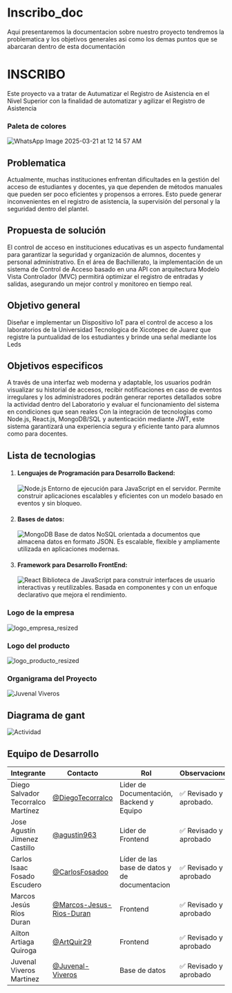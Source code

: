 # Inscribo_doc
Aqui presentaremos la documentacion sobre nuestro proyecto tendremos la problematica y los objetivos generales asi como los demas puntos que se abarcaran dentro de esta documentación
# INSCRIBO
Este proyecto va a tratar de Autumatizar el Registro de Asistencia en el Nivel Superior  con la finalidad de automatizar y agilizar el Registro de Asistencia 
### Paleta de colores 
![WhatsApp Image 2025-03-21 at 12 14 57 AM](https://github.com/user-attachments/assets/74b4e7ba-6c3d-4937-9a60-52c45f6180b1)

## Problematica 
Actualmente, muchas instituciones enfrentan dificultades en la gestión del acceso de estudiantes y docentes, ya que dependen de métodos manuales que pueden ser poco eficientes y propensos a errores. Esto puede generar inconvenientes en el registro de asistencia, la supervisión del personal y la seguridad dentro del plantel.

## Propuesta de solución 
El control de acceso en instituciones educativas es un aspecto fundamental para garantizar la seguridad y organización de alumnos, docentes y personal administrativo. En el área de Bachillerato, la implementación de un sistema de Control de Acceso basado en una API con arquitectura Modelo Vista Controlador (MVC) permitirá optimizar el registro de entradas y salidas, asegurando un mejor control y monitoreo en tiempo real.

## Objetivo general 
Diseñar e implementar un Dispositivo IoT para el control de acceso a los laboratorios de la Universidad Tecnologica de Xicotepec de Juarez que registre la puntualidad de los estudiantes y brinde una señal mediante los Leds

## Objetivos especificos
A través de una interfaz web moderna y adaptable, los usuarios podrán visualizar su historial de accesos, recibir notificaciones en caso de eventos irregulares y los administradores podrán generar reportes detallados sobre la actividad dentro del Laboratorio y evaluar el funcionamiento del sistema en condiciones que sean reales
Con la integración de tecnologías como Node.js, React.js, MongoDB/SQL y autenticación mediante JWT, este sistema garantizará una experiencia segura y eficiente tanto para alumnos como para docentes.

## **Lista de tecnologias**
1. #### **Lenguajes de Programación para Desarrollo Backend:**
   ![Node.js](https://img.shields.io/badge/Node.js-43853D?style=for-the-badge&logo=node.js&logoColor=white) Entorno de ejecución para JavaScript en el servidor. Permite construir aplicaciones escalables y eficientes con un modelo basado en eventos y sin bloqueo.
   
2. #### **Bases de datos:**
   ![MongoDB](https://img.shields.io/badge/MongoDB-47A248?style=for-the-badge&logo=mongodb&logoColor=white) Base de datos NoSQL orientada a documentos que almacena datos en formato JSON. Es escalable, flexible y ampliamente utilizada en aplicaciones modernas.

3. #### **Framework para Desarrollo FrontEnd:**
   ![React](https://img.shields.io/badge/React-20232A?style=for-the-badge&logo=react&logoColor=61DAFB) Biblioteca de JavaScript para construir interfaces de usuario interactivas y reutilizables. Basada en componentes y con un enfoque declarativo que mejora el rendimiento.

### Logo de la empresa
![logo_empresa_resized](https://github.com/user-attachments/assets/42431514-7d99-4c8b-bb8d-ccc1d1340c84)

### Logo del producto
![logo_producto_resized](https://github.com/user-attachments/assets/522ebb16-e3df-4170-97a5-813a32dd43b4)

### Organigrama del Proyecto
![Juvenal Viveros](https://github.com/user-attachments/assets/53200608-7399-43c2-94ce-2c7ff26acb4f)

## **Diagrama de gant**
![Actividad](https://github.com/user-attachments/assets/7e13d11d-18d0-4e8f-94d7-10d3ac167677)

## Equipo de Desarrollo

|Integrante|Contacto|Rol|Observaciones|
|------------|--------|---|---|
|Diego Salvador Tecorralco Martínez |[@DiegoTecorralco](https://github.com/DiegoTecorralco)|Lider de Documentación, Backend y Equipo|✅ Revisado y aprobado.|
|Jose Agustín Jímenez Castillo|[@agustin963](https://github.com/agustin963)|Lider de Frontend|✅ Revisado y aprobado|
|Carlos Isaac Fosado Escudero |[@CarlosFosadoo](https://github.com/CarlosFosadoo)|Líder de las base de datos y de documentacion|✅ Revisado y aprobado|
|Marcos Jesús Ríos Duran|[@Marcos-Jesus-Rios-Duran](https://github.com/Marcos-Jesus-Rios-Duran)|Frontend|✅ Revisado y aprobado|
|Ailton Artiaga Quiroga|[@ArtQuir29](https://github.com/ArtQuir29)|Frontend|✅ Revisado y aprobado|
|Juvenal Viveros Martinez|[@Juvenal-Viveros](https://github.com/Juvenal-Viveros)|Base de datos|✅ Revisado y aprobado|
